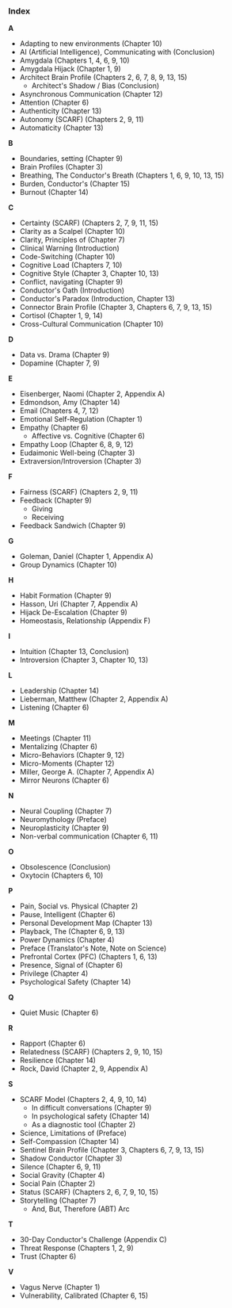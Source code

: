 ### **Index**

**A**
*   Adapting to new environments (Chapter 10)
*   AI (Artificial Intelligence), Communicating with (Conclusion)
*   Amygdala (Chapters 1, 4, 6, 9, 10)
*   Amygdala Hijack (Chapter 1, 9)
*   Architect Brain Profile (Chapters 2, 6, 7, 8, 9, 13, 15)
    *   Architect's Shadow / Bias (Conclusion)
*   Asynchronous Communication (Chapter 12)
*   Attention (Chapter 6)
*   Authenticity (Chapter 13)
*   Autonomy (SCARF) (Chapters 2, 9, 11)
*   Automaticity (Chapter 13)

**B**
*   Boundaries, setting (Chapter 9)
*   Brain Profiles (Chapter 3)
*   Breathing, The Conductor's Breath (Chapters 1, 6, 9, 10, 13, 15)
*   Burden, Conductor's (Chapter 15)
*   Burnout (Chapter 14)

**C**
*   Certainty (SCARF) (Chapters 2, 7, 9, 11, 15)
*   Clarity as a Scalpel (Chapter 10)
*   Clarity, Principles of (Chapter 7)
*   Clinical Warning (Introduction)
*   Code-Switching (Chapter 10)
*   Cognitive Load (Chapters 7, 10)
*   Cognitive Style (Chapter 3, Chapter 10, 13)
*   Conflict, navigating (Chapter 9)
*   Conductor's Oath (Introduction)
*   Conductor's Paradox (Introduction, Chapter 13)
*   Connector Brain Profile (Chapter 3, Chapters 6, 7, 9, 13, 15)
*   Cortisol (Chapter 1, 9, 14)
*   Cross-Cultural Communication (Chapter 10)

**D**
*   Data vs. Drama (Chapter 9)
*   Dopamine (Chapter 7, 9)

**E**
*   Eisenberger, Naomi (Chapter 2, Appendix A)
*   Edmondson, Amy (Chapter 14)
*   Email (Chapters 4, 7, 12)
*   Emotional Self-Regulation (Chapter 1)
*   Empathy (Chapter 6)
    *   Affective vs. Cognitive (Chapter 6)
*   Empathy Loop (Chapter 6, 8, 9, 12)
*   Eudaimonic Well-being (Chapter 3)
*   Extraversion/Introversion (Chapter 3)

**F**
*   Fairness (SCARF) (Chapters 2, 9, 11)
*   Feedback (Chapter 9)
    *   Giving
    *   Receiving
*   Feedback Sandwich (Chapter 9)

**G**
*   Goleman, Daniel (Chapter 1, Appendix A)
*   Group Dynamics (Chapter 10)

**H**
*   Habit Formation (Chapter 9)
*   Hasson, Uri (Chapter 7, Appendix A)
*   Hijack De-Escalation (Chapter 9)
*   Homeostasis, Relationship (Appendix F)

**I**
*   Intuition (Chapter 13, Conclusion)
*   Introversion (Chapter 3, Chapter 10, 13)

**L**
*   Leadership (Chapter 14)
*   Lieberman, Matthew (Chapter 2, Appendix A)
*   Listening (Chapter 6)

**M**
*   Meetings (Chapter 11)
*   Mentalizing (Chapter 6)
*   Micro-Behaviors (Chapter 9, 12)
*   Micro-Moments (Chapter 12)
*   Miller, George A. (Chapter 7, Appendix A)
*   Mirror Neurons (Chapter 6)

**N**
*   Neural Coupling (Chapter 7)
*   Neuromythology (Preface)
*   Neuroplasticity (Chapter 9)
*   Non-verbal communication (Chapter 6, 11)

**O**
*   Obsolescence (Conclusion)
*   Oxytocin (Chapters 6, 10)

**P**
*   Pain, Social vs. Physical (Chapter 2)
*   Pause, Intelligent (Chapter 6)
*   Personal Development Map (Chapter 13)
*   Playback, The (Chapter 6, 9, 13)
*   Power Dynamics (Chapter 4)
*   Preface (Translator's Note, Note on Science)
*   Prefrontal Cortex (PFC) (Chapters 1, 6, 13)
*   Presence, Signal of (Chapter 6)
*   Privilege (Chapter 4)
*   Psychological Safety (Chapter 14)

**Q**
*   Quiet Music (Chapter 6)

**R**
*   Rapport (Chapter 6)
*   Relatedness (SCARF) (Chapters 2, 9, 10, 15)
*   Resilience (Chapter 14)
*   Rock, David (Chapter 2, 9, Appendix A)

**S**
*   SCARF Model (Chapters 2, 4, 9, 10, 14)
    *   In difficult conversations (Chapter 9)
    *   In psychological safety (Chapter 14)
    *   As a diagnostic tool (Chapter 2)
*   Science, Limitations of (Preface)
*   Self-Compassion (Chapter 14)
*   Sentinel Brain Profile (Chapter 3, Chapters 6, 7, 9, 13, 15)
*   Shadow Conductor (Chapter 3)
*   Silence (Chapter 6, 9, 11)
*   Social Gravity (Chapter 4)
*   Social Pain (Chapter 2)
*   Status (SCARF) (Chapters 2, 6, 7, 9, 10, 15)
*   Storytelling (Chapter 7)
    *   And, But, Therefore (ABT) Arc

**T**
*   30-Day Conductor's Challenge (Appendix C)
*   Threat Response (Chapters 1, 2, 9)
*   Trust (Chapter 6)

**V**
*   Vagus Nerve (Chapter 1)
*   Vulnerability, Calibrated (Chapter 6, 15)
